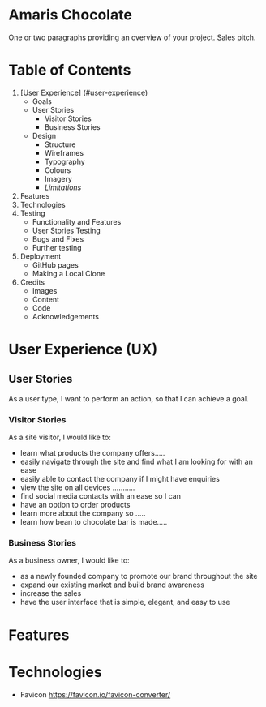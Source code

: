 # Amaris Chocolate
One or two paragraphs providing an overview of your project. Sales pitch.

# Table of Contents
1. [User Experience] (#user-experience)
    - Goals
    - User Stories
        - Visitor Stories
        - Business Stories
    - Design
        - Structure
        - Wireframes
        - Typography
        - Colours
        - Imagery
        - *Limitations*
2. Features
3. Technologies
4. Testing
    - Functionality and Features
    - User Stories Testing
    - Bugs and Fixes
    - Further testing
5. Deployment
    - GitHub pages
    - Making a Local Clone
6. Credits
    - Images
    - Content
    - Code
    - Acknowledgements

# User Experience (UX)
## User Stories
As a user type, I want to perform an action, so that I can achieve a goal.
### Visitor Stories
As a site visitor, I would like to:
- learn what products the company offers.....
- easily navigate through the site and find what I am looking for with an ease
- easily able to contact the company if I might have enquiries
- view the site on all devices ...........
- find social media contacts with an ease so I can 
- have an option to order products
- learn more about the company so .....
- learn how bean to chocolate bar is made.....

### Business Stories
As a business owner, I would like to:
- as a newly founded company to promote our brand throughout the site
- expand our existing market and build brand awareness
- increase the sales
- have the user interface that is simple, elegant, and easy to use

# Features

# Technologies
- Favicon
https://favicon.io/favicon-converter/